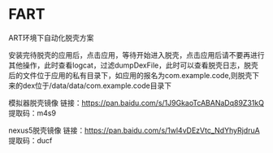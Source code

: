 # FART
ART环境下自动化脱壳方案

安装完待脱壳的应用后，点击应用，等待开始进入脱壳，点击应用后请不要再进行其他操作，此时查看logcat，过滤dumpDexFile，此时可以查看脱壳日志，脱壳后的文件位于应用的私有目录下，如应用的报名为com.example.code,则脱壳下来的dex位于/data/data/com.example.code目录下


模拟器脱壳镜像
链接：https://pan.baidu.com/s/1J9GkaoTcABANaDq89Z31kQ 
提取码：m4s9 


nexus5脱壳镜像
链接：https://pan.baidu.com/s/1wl4vDEzVtc_NdYhyRjdruA 
提取码：ducf 
